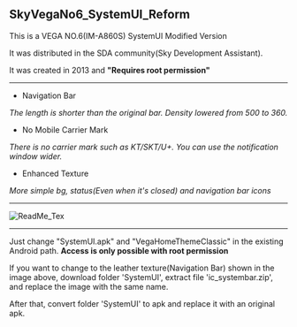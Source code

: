 ## SkyVegaNo6_SystemUI_Reform
This is a VEGA NO.6(IM-A860S) SystemUI Modified Version

It was distributed in the SDA community(Sky Development Assistant).

It was created in 2013 and **"Requires root permission"**

---
* Navigation Bar

_The length is shorter than the original bar. Density lowered from 500 to 360._

* No Mobile Carrier Mark

_There is no carrier mark such as KT/SKT/U+. You can use the notification window wider._

* Enhanced Texture

_More simple bg, status(Even when it's closed) and navigation bar icons_

---

![ReadMe_Tex](https://github.com/zecube/SkyVegaNo6_SystemUI_Reform/blob/main/ReadMe_Tex.png)

---

Just change "SystemUI.apk" and "VegaHomeThemeClassic" in the existing Android path. **Access is only possible with root permission**

If you want to change to the leather texture(Navigation Bar) shown in the image above, download folder 'SystemUI', extract file 'ic_systembar.zip', and replace the image with the same name.

After that, convert folder 'SystemUI' to apk and replace it with an original apk.
